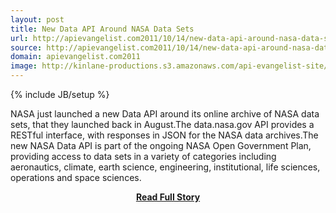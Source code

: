 ```yaml
---
layout: post
title: New Data API Around NASA Data Sets
url: http://apievangelist.com2011/10/14/new-data-api-around-nasa-data-sets/
source: http://apievangelist.com2011/10/14/new-data-api-around-nasa-data-sets/
domain: apievangelist.com2011
image: http://kinlane-productions.s3.amazonaws.com/api-evangelist-site/blog/open-nasa.png
---
```

{% include JB/setup %}<p>NASA just launched a new Data API around its online archive of NASA data sets, that they launched back in August.The data.nasa.gov API provides a RESTful interface, with responses in JSON for the NASA data archives.The new NASA Data API is part of the ongoing NASA Open Government Plan, providing access to data sets in a variety of categories including aeronautics, climate, earth science, engineering, institutional, life sciences, operations and space sciences.</p>
<center><p><a href="http://apievangelist.com2011/10/14/new-data-api-around-nasa-data-sets/" style='padding:25px; font-sze:18px; font-weight: bold;'>Read Full Story</a></p></center>
